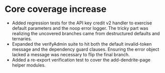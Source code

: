 # Core coverage increase

- Added regression tests for the API key credit v2 handler to exercise default parameters and the noop error logger. The tricky part was realizing the uncovered branches came from destructured defaults and ternaries.
- Expanded the verifyAdmin suite to hit both the default invalid-token message and the dependency guard clauses. Ensuring the error object lacked a message was necessary to flip the final branch.
- Added a re-export verification test to cover the add-dendrite-page helper modules.
